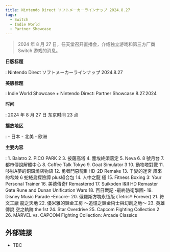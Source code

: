```yaml
---
title: Nintendo Direct ソフトメーカーラインナップ 2024.8.27
tags:
  - Switch
  - Indie World
  - Partner Showcase
---
```


> 2024 年 8 月 27 日，任天堂召开直播会，介绍独立游戏和第三方厂商 Switch 游戏的消息。

**日版标题**

:	Nintendo Direct ソフトメーカーラインナップ 2024.8.27

**美版标题**

:	Indie World Showcase + Nintendo Direct: Partner Showcase 8.27.2024

**时间**

:	2024 年 8 月 27 日 东京时间 23 点

**播放地区**

:	- 日本
	- 北美
	- 欧洲

**主要内容**

:	1. Balatro
	2. PICO PARK 2
	3. 披薩高塔
	4. 塵埃終須落定
	5. Neva
	6. 8 號月台
	7. 都市傳說解體中心
	8. Coffee Talk Tokyo
	9. Goat Simulator 3
	10. 動物塔對戰
	11. 哆啦A夢的銅鑼燒店物語
	12. 勇者鬥惡龍III HD-2D Remake
	13. 千變的迷宮 風來的希煉 6 蛇蜷島探險譚 plus組合包
	14. 人中之龍 極
	15. Fitness Boxing 3: Your Personal Trainer
	16. 美德傳奇f Remastered
	17. Suikoden I&II HD Remaster Gate Rune and Dunan Unification Wars
	18. 百日戰記 -最終防衛學園- 
	19. Disney Music Parade -Encore-
	20. 俄羅斯方塊永恆版 (Tetris® Forever)
	21. 符文工廠 龍之天地
	22. 優米雅的鍊金工房 ～追憶之鍊金術士與幻創之地～
	23. 英雄傳說 空之軌跡 the 1st
	24. Star Overdrive
	25. Capcom Fighting Collection 2
	26. MARVEL vs. CAPCOM Fighting Collection: Arcade Classics

## 外部链接

- TBC
